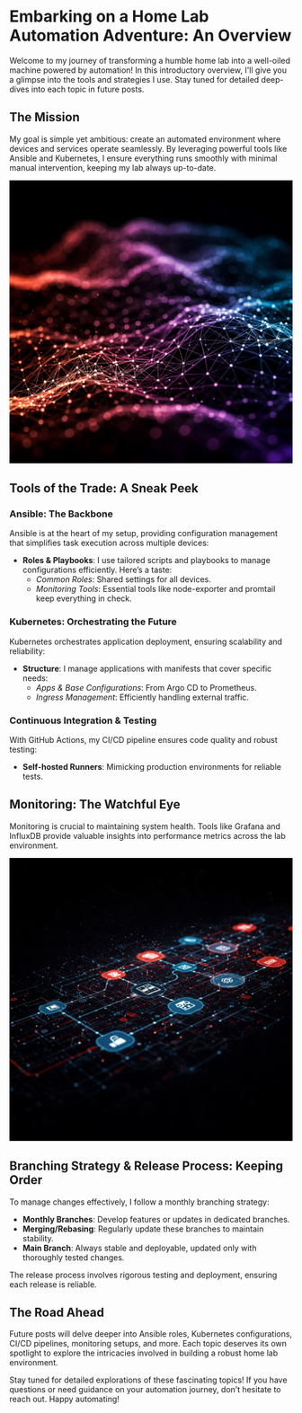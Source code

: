 # Embarking on a Home Lab Automation Adventure: An Overview

Welcome to my journey of transforming a humble home lab into a well-oiled machine powered by automation! In this introductory overview, I'll give you a glimpse into the tools and strategies I use. Stay tuned for detailed deep-dives into each topic in future posts.

## The Mission

My goal is simple yet ambitious: create an automated environment where devices and services operate seamlessly. By leveraging powerful tools like Ansible and Kubernetes, I ensure everything runs smoothly with minimal manual intervention, keeping my lab always up-to-date.

![Network Diagram](../assets/images/network.jpeg)

## Tools of the Trade: A Sneak Peek

### **Ansible: The Backbone**

Ansible is at the heart of my setup, providing configuration management that simplifies task execution across multiple devices:

- **Roles & Playbooks**: I use tailored scripts and playbooks to manage configurations efficiently. Here’s a taste:
  - *Common Roles*: Shared settings for all devices.
  - *Monitoring Tools*: Essential tools like node-exporter and promtail keep everything in check.

### **Kubernetes: Orchestrating the Future**

Kubernetes orchestrates application deployment, ensuring scalability and reliability:

- **Structure**: I manage applications with manifests that cover specific needs:
  - *Apps & Base Configurations*: From Argo CD to Prometheus.
  - *Ingress Management*: Efficiently handling external traffic.

### **Continuous Integration & Testing**

With GitHub Actions, my CI/CD pipeline ensures code quality and robust testing:

- **Self-hosted Runners**: Mimicking production environments for reliable tests.

## Monitoring: The Watchful Eye

Monitoring is crucial to maintaining system health. Tools like Grafana and InfluxDB provide valuable insights into performance metrics across the lab environment.

![Pipeline Diagram](../assets/images/pipeline.jpeg)

## Branching Strategy & Release Process: Keeping Order

To manage changes effectively, I follow a monthly branching strategy:

- **Monthly Branches**: Develop features or updates in dedicated branches.
- **Merging/Rebasing**: Regularly update these branches to maintain stability.
- **Main Branch**: Always stable and deployable, updated only with thoroughly tested changes.

The release process involves rigorous testing and deployment, ensuring each release is reliable.

## The Road Ahead

Future posts will delve deeper into Ansible roles, Kubernetes configurations, CI/CD pipelines, monitoring setups, and more. Each topic deserves its own spotlight to explore the intricacies involved in building a robust home lab environment.

Stay tuned for detailed explorations of these fascinating topics! If you have questions or need guidance on your automation journey, don’t hesitate to reach out. Happy automating!

